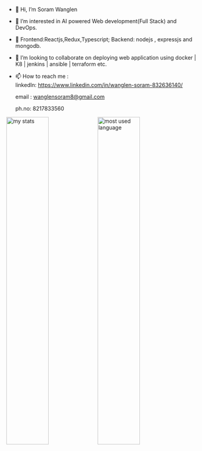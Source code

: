 - 👋 Hi, I’m Soram Wanglen
- 👀 I’m interested in AI powered Web development(Full Stack) and DevOps.
- 🌱 Frontend:Reactjs,Redux,Typescript; Backend: nodejs , expressjs and mongodb.
- 💞️ I’m looking to collaborate on deploying web application using docker | K8 | jenkins | ansible | terraform etc.
- 📫 How to reach me :  
  linkedIn: https://www.linkedin.com/in/wanglen-soram-832636140/
  
  email : wanglensoram8@gmail.com 
    
  ph.no: 8217833560

<img alt = "my stats" align ="left"  width = "47%" src = "https://github-readme-stats.vercel.app/api?username=soram123&show_icons=true" />

<img alt = "most used language" align= "left" width= "47%" src = "https://github-readme-stats.vercel.app/api/top-langs/?username=soram123&layout=compact" />


  
   


